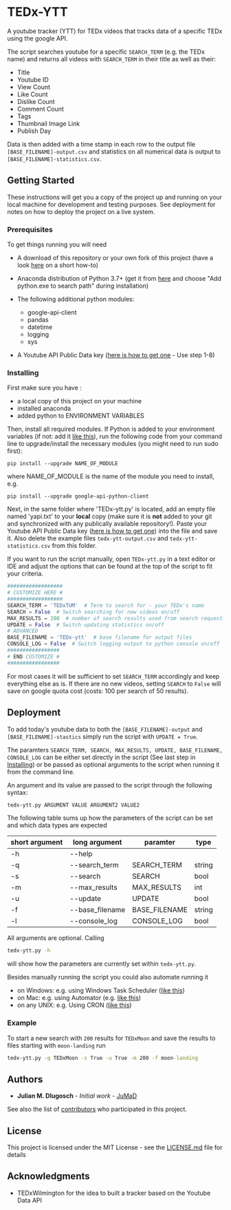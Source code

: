 # TEDx-YTT
A youtube tracker (YTT) for TEDx videos that tracks data of a specific TEDx using the google API.

The script searches youtube for a specific `SEARCH_TERM` (e.g. the TEDx name) and returns all videos with `SEARCH_TERM` in their title as well as their:
- Title
- Youtube ID
- View Count
- Like Count
- Dislike Count
- Comment Count
- Tags
- Thumbnail Image Link
- Publish Day

Data is then added with a time stamp in each row to the output file `[BASE_FILENAME]-output.csv` and statistics on all numerical data is output to `[BASE_FILENAME]-statistics.csv`. 


## Getting Started

These instructions will get you a copy of the project up and running on your local machine for development and testing purposes. See deployment for notes on how to deploy the project on a live system.

### Prerequisites

To get things running you will need

- A download of this repository or your own fork of this project (have a look [here](https://help.github.com/articles/fork-a-repo/) on a short how-to)
- Anaconda distribution of Python 3.7+ (get it from [here](https://www.anaconda.com/download/) and choose "Add python.exe to search path" during installation)
- The following additional python modules: 

    - google-api-client
    - pandas
    - datetime
    - logging
    - sys
    
 - A Youtube API Public Data key ([here is how to get one](https://www.slickremix.com/docs/get-api-key-for-youtube/)  - Use step 1-8)
    
   

### Installing
First make sure you have :

  - a local copy of this project on your machine
  - installed anaconda 
  - added python to ENVIRONMENT VARIABLES
  
Then, install all required modules. If Python is added to your environment variables (if not: add it [like this](https://goo.gl/GJ9Yza)), run the following code from your command line to upgrade/install the necessary modules  (you might need to run sudo first):
 ```
 pip install --upgrade NAME_OF_MODULE
 ```
 where NAME_OF_MODULE is the name of the module you need to install, e.g.
 ```
 pip install --upgrade google-api-python-client
 ```
 
 Next, in the same folder where 'TEDx-ytt.py' is located, add an empty file named 'yapi.txt' to your **local** copy (make sure it is **not** added to your git and synchronized with any publically available repository!). 
 Paste your Youtube API Public Data key ([here is how to get one](https://www.slickremix.com/docs/get-api-key-for-youtube/)) into the file and save it.
Also delete the example files `tedx-ytt-output.csv` and  `tedx-ytt-statistics.csv` from this folder. 
 
If you want to run the script manually, open `TEDx-ytt.py` in a text editor or IDE and adjust the options that can be found at the top of the script to fit your criteria.
 
 ```python 
##################
# CUSTOMIZE HERE #
##################
SEARCH_TERM = 'TEDxTUM'  # Term to search for - your TEDx's name
SEARCH = False  # Switch searching for new videos on/off
MAX_RESULTS = 200  # number of search results used from search request.
UPDATE = False  # Switch updating statistics on/off
# ADVANCED
BASE_FILENAME = 'TEDx-ytt'  # base filename for output files
CONSOLE_LOG = False  # Switch logging output to python console on/off
#################
# END CUSTOMIZE #
#################
 ```
 
For most cases it will be sufficient to set `SEARCH_TERM` accordingly and keep everything else as is. If there are no new videos, setting `SEARCH` to `False` will save on google quota cost (costs: 100 per search of 50 results).


## Deployment

To add today's youtube data to both the  `[BASE_FILENAME]-output` and `[BASE_FILENAME]-stastics` simply run the script with `UPDATE = True`.

The paramters `SEARCH_TERM, SEARCH, MAX_RESULTS, UPDATE, BASE_FILENAME, CONSOLE_LOG` can be either set directly in the script (See last step in [Installing](Installing)) or be passed as optional arguments to the script when running it from the command line.

An argument and its value are passed to the script through the following syntax:

 ```cmd
tedx-ytt.py ARGUMENT VALUE ARGUMENT2 VALUE2
 ```
The following table sums up how the parameters of the script can be set and which data types are expected

| short argument | long argument   | paramter      | type   |
|----------------|-----------------|---------------|--------|
| -h             | --help          |               |        |
| -q             | --search_term   | SEARCH_TERM   | string |
| -s             | --search        | SEARCH        | bool   |
| -m             | --max_results   | MAX_RESULTS   | int    |
| -u             | --update        | UPDATE        | bool   |
| -f             | --base_filename | BASE_FILENAME | string |
| -l             | --console_log   | CONSOLE_LOG   | bool   |

All arguments are optional. Calling 
```cmd
tedx-ytt.py -h
 ```
 will show how the parameters are currently set within `tedx-ytt.py`.
 
 Besides manually running the script you could also automate running it
- on Windows:  e.g. using Windows Task Scheduler ([like this]())
- on Mac:      e.g. using Automator (e.g. [like this](http://naelshiab.com/tutorial-how-to-automatically-run-your-scripts-on-your-computer/))
- on any UNIX: e.g. Using CRON ([like this](https://www.raspberrypi.org/documentation/linux/usage/cron.md)) 
 
### Example
To start a new search with `200` results for `TEDxMoon` and save the results to files starting with `moon-landing` run

```cmd
tedx-ytt.py -q TEDxMoon -s True -u True -m 200 -f moon-landing
```

## Authors

* **Julian M. Dlugosch** - *Initial work* - [JuMaD](https://github.com/JuMaD)

See also the list of [contributors](https://github.com/JuMaD/TEDx-YTT/CONTRIBUTORS.txt) who participated in this project.

## License

This project is licensed under the MIT License - see the [LICENSE.md](https://github.com/JuMaD/TEDx-YTT/blob/master/LICENSE) file for details

## Acknowledgments

* TEDxWilmington for the idea to built a tracker based on the Youtube Data API
